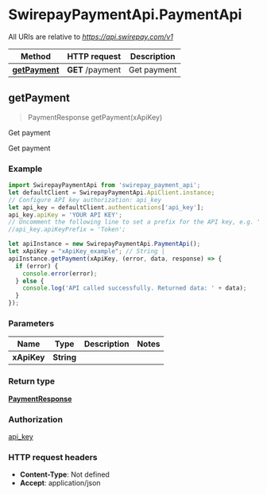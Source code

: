 # SwirepayPaymentApi.PaymentApi

All URIs are relative to *https://api.swirepay.com/v1*

Method | HTTP request | Description
------------- | ------------- | -------------
[**getPayment**](PaymentApi.md#getPayment) | **GET** /payment | Get payment



## getPayment

> PaymentResponse getPayment(xApiKey)

Get payment

Get payment

### Example

```javascript
import SwirepayPaymentApi from 'swirepay_payment_api';
let defaultClient = SwirepayPaymentApi.ApiClient.instance;
// Configure API key authorization: api_key
let api_key = defaultClient.authentications['api_key'];
api_key.apiKey = 'YOUR API KEY';
// Uncomment the following line to set a prefix for the API key, e.g. "Token" (defaults to null)
//api_key.apiKeyPrefix = 'Token';

let apiInstance = new SwirepayPaymentApi.PaymentApi();
let xApiKey = "xApiKey_example"; // String | 
apiInstance.getPayment(xApiKey, (error, data, response) => {
  if (error) {
    console.error(error);
  } else {
    console.log('API called successfully. Returned data: ' + data);
  }
});
```

### Parameters


Name | Type | Description  | Notes
------------- | ------------- | ------------- | -------------
 **xApiKey** | **String**|  | 

### Return type

[**PaymentResponse**](PaymentResponse.md)

### Authorization

[api_key](../README.md#api_key)

### HTTP request headers

- **Content-Type**: Not defined
- **Accept**: application/json

